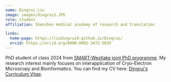 ```yaml
---
name: Dingrui Liu
image: images/dingrui3.JPG
role: student
affiliation: Shenzhen medical acedamy of research and translation 

links:
  home-page: https://liudingrui9.github.io/Dingrui/
  orcid: https://orcid.org/0000-0002-3472-503X
---
```


PhD student of class 2024 from [SMART-Westlake joint PhD programme](https://smart.org.cn/en/Education-and-Exchanges/Edu/Graduate/Study/Admission/index.html). My research interest mainly focuses on interapplication of Cryo-Electron Microscopy and Bioinformatics. You can find my CV here: [Dingrui's Curriculum Vitae](../assets/LIUDINGRUI-CV.pdf).
